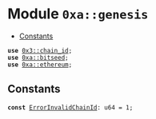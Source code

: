 
<a name="0xa_genesis"></a>

# Module `0xa::genesis`



-  [Constants](#@Constants_0)


<pre><code><b>use</b> <a href="">0x3::chain_id</a>;
<b>use</b> <a href="bitseed.md#0xa_bitseed">0xa::bitseed</a>;
<b>use</b> <a href="ethereum.md#0xa_ethereum">0xa::ethereum</a>;
</code></pre>



<a name="@Constants_0"></a>

## Constants


<a name="0xa_genesis_ErrorInvalidChainId"></a>



<pre><code><b>const</b> <a href="genesis.md#0xa_genesis_ErrorInvalidChainId">ErrorInvalidChainId</a>: u64 = 1;
</code></pre>
